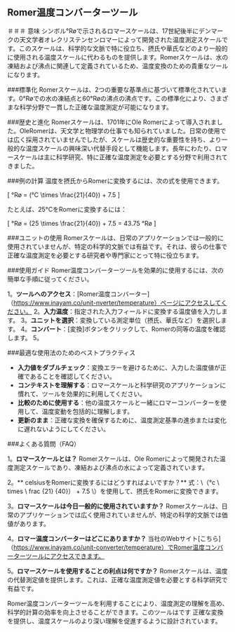## Romer温度コンバーターツール

＃＃＃ 意味
シンボル°Røで示されるロマースケールは、17世紀後半にデンマークの天文学者オレクリステンセンロマーによって開発された温度測定スケールです。このスケールは、科学的な文脈で特に役立ち、摂氏や華氏などのより一般的に使用される温度スケールに代わるものを提供します。Romerスケールは、水の凍結および沸点に関連して定義されているため、温度変換のための貴重なツールになります。

###標準化
Romerスケールは、2つの重要な基準点に基づいて標準化されています。0°Røでの水の凍結点と60°Røの沸点の沸点です。この標準化により、さまざまな科学分野で一貫した正確な温度測定が可能になります。

###歴史と進化
Romerスケールは、1701年にOle Romerによって導入されました。OleRomerは、天文学と物理学の仕事でも知られていました。日常の使用では広く採用されていませんでしたが、スケールは歴史的な重要性を持ち、より一般的な温度スケールの興味深い代替手段として機能します。長年にわたり、ロマースケールは主に科学研究、特に正確な温度測定を必要とする分野で利用されてきました。

###例の計算
温度を摂氏からRomerに変換するには、次の式を使用できます。

\[ °Rø = (°C \times \frac{21}{40}) + 7.5 \]

たとえば、25°CをRomerに変換するには：

\[ °Rø = (25 \times \frac{21}{40}) + 7.5 = 43.75 °Rø \]

###ユニットの使用
Romerスケールは、日常のアプリケーションでは一般的に使用されていませんが、特定の科学的文脈では有益です。それは、彼らの仕事で正確な温度測定を必要とする研究者や専門家にとって特に役立ちます。

###使用ガイド
Romer温度コンバーターツールを効果的に使用するには、次の簡単な手順に従ってください。

1。**ツールへのアクセス**：[Romer温度コンバーター]（https://www.inayam.co/unit-nverter/temperature）ページにアクセスしてください。
2。**入力温度**：指定された入力フィールドに変換する温度値を入力します。
3。**ユニットを選択**：変換している測定単位（摂氏、華氏など）を選択します。
4。**コンバート**：[変換]ボタンをクリックして、Romerの同等の温度を確認します。
5。

###最適な使用法のためのベストプラクティス
-  **入力値をダブルチェック**：変換エラーを避けるために、入力した温度値が正確であることを確認してください。
-  **コンテキストを理解する**：ロマースケールと科学研究のアプリケーションに慣れて、ツールを効果的に利用してください。
-  **比較のために使用する**：他の温度スケールと一緒にロマーコンバーターを使用して、温度変動を包括的に理解します。
-  **更新のまま**：正確な変換を確保するために、温度測定基準の進歩または変化に遅れないようにしてください。

###よくある質問（FAQ）

1。**ロマースケールとは？**
Romerスケールは、Ole Romerによって開発された温度測定スケールであり、凍結および沸点の水によって定義されています。

2。** celsiusをRomerに変換するにはどうすればよいですか？**
式：\（°c \ times \ frac {21} {40}） + 7.5 \）を使用して、摂氏をRomerに変換できます。

3。**ロマースケールは今日一般的に使用されていますか？**
Romerスケールは、日常のアプリケーションでは広く使用されていませんが、特定の科学的文脈では価値があります。

4。**ロマー温度コンバーターはどこにありますか？**
当社のWebサイト[こちら]（https://www.inayam.co/unit-converter/temperature）でRomer温度コンバーターツールにアクセスできます。

5。**ロマースケールを使用することの利点は何ですか？**
Romerスケールは、温度の代替測定値を提供します。これは、正確な温度測定値を必要とする科学研究で有益です。

Romer温度コンバーターツールを利用することにより、温度測定の理解を高め、科学的計算の効率を向上させることができます。このツールはです 正確な変換を提供し、温度スケールのより深い理解を促進するように設計されています。